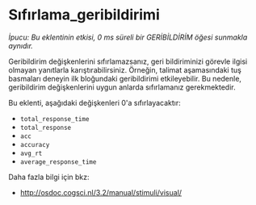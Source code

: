 # Sıfırlama_geribildirimi

*İpucu: Bu eklentinin etkisi, 0 ms süreli bir GERİBİLDİRİM öğesi sunmakla aynıdır.*

Geribildirim değişkenlerini sıfırlamazsanız, geri bildiriminizi görevle ilgisi olmayan yanıtlarla karıştırabilirsiniz. Örneğin, talimat aşamasındaki tuş basmaları deneyin ilk bloğundaki geribildirimi etkileyebilir. Bu nedenle, geribildirim değişkenlerini uygun anlarda sıfırlamanız gerekmektedir.

Bu eklenti, aşağıdaki değişkenleri 0'a sıfırlayacaktır:

- `total_response_time`
- `total_response`
- `acc`
- `accuracy`
- `avg_rt`
- `average_response_time`

Daha fazla bilgi için bkz:

- <http://osdoc.cogsci.nl/3.2/manual/stimuli/visual/>